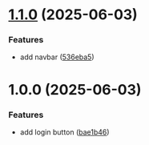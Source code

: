 # [1.1.0](https://github.com/joaoc-dev/semantic-release-demo/compare/v1.0.0...v1.1.0) (2025-06-03)


### Features

* add navbar ([536eba5](https://github.com/joaoc-dev/semantic-release-demo/commit/536eba5640ca859cdecd10232bf3aff6843a14f6))

# 1.0.0 (2025-06-03)


### Features

* add login button ([bae1b46](https://github.com/joaoc-dev/semantic-release-demo/commit/bae1b46348969f9439d80959f5029f944b7bc037))
